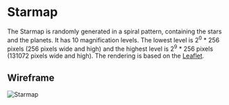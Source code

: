 # Starmap

The Starmap is randomly generated in a spiral pattern, containing the stars and the planets. It has 10 magnification levels. The lowest level is 2<sup>0</sup> * 256 pixels (256 pixels wide and high) and the highest level is 2<sup>9</sup> * 256 pixels (131072 pixels wide and high). The rendering is based on the [Leaflet](https://leafletjs.com).

## Wireframe

![Starmap](/img/wf-starmap.png)
